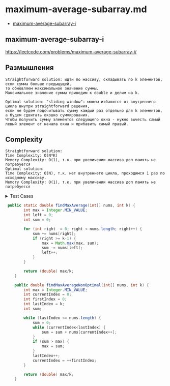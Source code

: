 # maximum-average-subarray.md

+ [maximum-average-subarray-i](#maximum-average-subarray-i)

## maximum-average-subarray-i

https://leetcode.com/problems/maximum-average-subarray-i/

## Размышления
    Straightforward solution: идти по массиву, складывать по k элементов, если сумма больше предыщущей, 
    то обновляем максимальное значение суммы.
    Максимальное значение суммы приводим к double и делим на k.

    Optimal solution: "sliding window": можем избавится от внутреннего цикла внутри straightforward решения, 
    если не будем подсчитывать сумму каждый раз отдельно для k элементов, а будем сдвигать окошко суммирования.
    Чтобы получить сумму элементов следующего окна - нужно вычесть самый левый элемент от начала окна и прибавить самый правый.
    

## Сomplexity
    Straightforward solution: 
    Time Complexity: O(N*K)
    Memory Complexity: O(1), т.к. при увеличении массива доп память не потребуется
    Optimal solution: 
    Time Complexity: O(N), т.к. нет внутреннего цикла, проходимся 1 раз по исходному массиву.
    Memory Complexity: O(1), т.к. при увеличении массива доп память не потребуется

<details><summary>Test Cases</summary><blockquote>

``` java
import org.junit.jupiter.api.BeforeEach;
import org.junit.jupiter.api.Test;

import static org.junit.jupiter.api.Assertions.assertEquals;

public class SubarraySumKTest {

    private SubarraySumK maxAverageSubarray;

    @BeforeEach
    void setUp() {
        maxAverageSubarray = new SubarraySumK();
    }

    @Test
    void test() {
        int[] nums = {1,12,-5,-6,50,3};
        int k = 4;
        double expected = (double) (12 - 5 - 6 + 50)/ k;
        assertEquals(expected, maxAverageSubarray.findMaxAverage(nums, k));
    }
}
```

</blockquote></details>

``` java
 public static double findMaxAverage(int[] nums, int k) {
        int max = Integer.MIN_VALUE;
        int left = 0;
        int sum = 0;

        for (int right  = 0; right < nums.length; right++) {
            sum += nums[right];
            if (right >= k-1) {
                max = Math.max(max, sum);
                sum -= nums[left];
                left++;
            }
        }

        return (double) max/k;
    }

    public double findMaxAverageNonOptimal(int[] nums, int k) {
        int max = Integer.MIN_VALUE;
        int currentIndex = 0;
        int firstIndex = 0;
        int lastIndex = k;
        int sum;

        while (lastIndex <= nums.length) {
            sum = 0;
            while (currentIndex<lastIndex) {
                sum = sum + nums[currentIndex++];
            }
            if (sum > max) {
                max = sum;
            }
            lastIndex++;
            currentIndex = ++firstIndex;
        }

        return (double) max/k;
    }
```